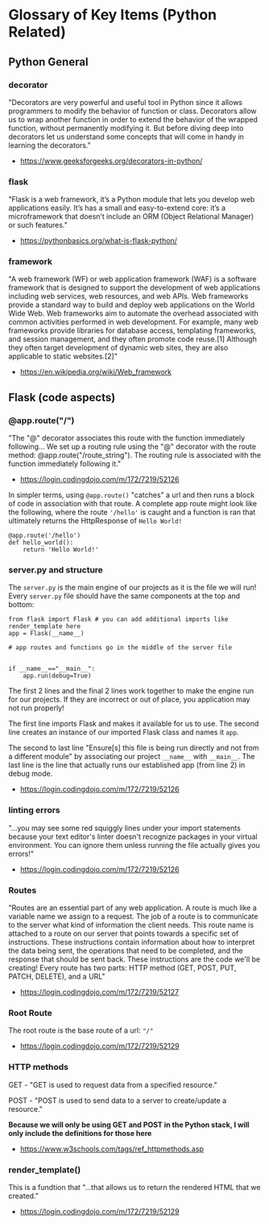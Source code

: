 # Glossary of Key Items (Python Related)

## Python General

### decorator

"Decorators are very powerful and useful tool in Python since it allows programmers to modify the behavior of function or class. Decorators allow us to wrap another function in order to extend the behavior of the wrapped function, without permanently modifying it. But before diving deep into decorators let us understand some concepts that will come in handy in learning the decorators."
- https://www.geeksforgeeks.org/decorators-in-python/

### flask

"Flask is a web framework, it’s a Python module that lets you develop web applications easily. It’s has a small and easy-to-extend core: it’s a microframework that doesn’t include an ORM (Object Relational Manager) or such features."
- https://pythonbasics.org/what-is-flask-python/

### framework

"A web framework (WF) or web application framework (WAF) is a software framework that is designed to support the development of web applications including web services, web resources, and web APIs. Web frameworks provide a standard way to build and deploy web applications on the World Wide Web. Web frameworks aim to automate the overhead associated with common activities performed in web development. For example, many web frameworks provide libraries for database access, templating frameworks, and session management, and they often promote code reuse.[1] Although they often target development of dynamic web sites, they are also applicable to static websites.[2]"
- https://en.wikipedia.org/wiki/Web_framework

## Flask (code aspects)

### @app.route("/")

"The "@" decorator associates this route with the function immediately following... We set up a routing rule using the "@" decorator with the route method: @app.route("/route_string"). The routing rule is associated with the function immediately following it."
- https://login.codingdojo.com/m/172/7219/52126

In simpler terms, using ` @app.route() ` "catches" a url and then runs a block of code in association with that route. A complete app route might look like the following, where the route ` '/hello' ` is caught and a function is ran that ultimately returns the HttpResponse of ` Hello World! `
```PY
@app.route('/hello')
def hello_world():
    return 'Hello World!' 
```

### server.py and structure

The ` server.py ` is the main engine of our projects as it is the file we will run! Every ` server.py ` file should have the same components at the top and bottom:

```PY
from flask import Flask # you can add additional imports like render_template here
app = Flask(__name__)

# app routes and functions go in the middle of the server file


if __name__=="__main__":
    app.run(debug=True)
```

The first 2 lines and the final 2 lines work together to make the engine run for our projects. If they are incorrect or out of place, you application may not run properly!

The first line imports Flask and makes it available for us to use.
The second line creates an instance of our imported Flask class and names it ` app `.

The second to last line "Ensure[s] this file is being run directly and not from a different module" by associating our project `__name__` with `__main__`.
The last line is the line that actually runs our established app (from line 2) in debug mode.
- https://login.codingdojo.com/m/172/7219/52126

### linting errors

"...you may see some red squiggly lines under your import statements because your text editor's linter doesn't recognize packages in your virtual environment. You can ignore them unless running the file actually gives you errors!"
- https://login.codingdojo.com/m/172/7219/52126

### Routes

"Routes are an essential part of any web application. A route is much like a variable name we assign to a request. The job of a route is to communicate to the server what kind of information the client needs. This route name is attached to a route on our server that points towards a specific set of instructions. These instructions contain information about how to interpret the data being sent, the operations that need to be completed, and the response that should be sent back. These instructions are the code we'll be creating!
Every route has two parts: HTTP method (GET, POST, PUT, PATCH, DELETE), and a URL"
- https://login.codingdojo.com/m/172/7219/52127

### Root Route

The root route is the base route of a url: ` "/" `

- https://login.codingdojo.com/m/172/7219/52129

### HTTP methods

GET - "GET is used to request data from a specified resource."

POST - "POST is used to send data to a server to create/update a resource."

**Because we will only be using GET and POST in the Python stack, I will only include the definitions for those here**

- https://www.w3schools.com/tags/ref_httpmethods.asp

### render_template() 

This is a fundtion that "...that allows us to return the rendered HTML that we created."
- https://login.codingdojo.com/m/172/7219/52129